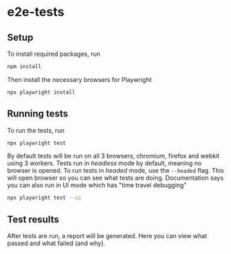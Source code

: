 # e2e-tests

## Setup

To install required packages, run

```bash
npm install
```

Then install the necessary browsers for Playwright

```bash
npx playwright install
```

## Running tests

To run the tests, run

```bash
npx playwright test
```

By default tests will be run on all 3 browsers, chromium, firefox and webkit using 3 workers. Tests run in *headless* mode by default, meaning no browser is opened. To run tests in *headed* mode, use the `--headed` flag. This will open browser so you can see what tests are doing. Documentation says you can also run in UI mode which has "time travel debugging"
```bash
npx playwright test --ui
```
## Test results
After tests are run, a report will be generated. Here you can view what passed and what failed (and why).

